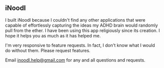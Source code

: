 ## iNoodl

I built iNoodl because I couldn't find any other applications that were capable of effortlessly capturing the ideas my ADHD brain would randomly pull from the ether. I have been using this app religiously since its creation. I hope it helps you as much as it has helped me.

I'm very responsive to feature requests. In fact, I don't know what I would do without them. Please request features.

Email [inoodl.help@gmail.com](inoodl.help@gmail.com) for any and all questions and requests.




